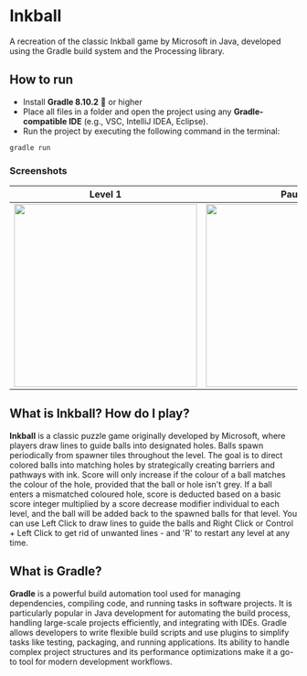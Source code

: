 # Inkball
A recreation of the classic Inkball game by Microsoft in Java, developed using the Gradle build system and the Processing library.

## How to run
* Install **Gradle 8.10.2** 🐘 or higher
* Place all files in a folder and open the project using any **Gradle-compatible IDE** (e.g., VSC, IntelliJ IDEA, Eclipse).
* Run the project by executing the following command in the terminal:
```
gradle run
```

### Screenshots
Level 1 | Paused | Level Won
:-:|:-:|:-:
<img src="https://github.com/user-attachments/assets/c5856684-4db4-46ac-864a-149ddae47e9e" width="320"/> | <img src="https://github.com/user-attachments/assets/adafa839-7eeb-462c-903c-36be8ee342ea" width="320"/> | <img src="https://github.com/user-attachments/assets/e809a6fd-892a-41c9-bdfb-87a3d9139d09" width="320"/>

## What is Inkball? How do I play?
**Inkball** is a classic puzzle game originally developed by Microsoft, where players draw lines to guide balls into designated holes.
Balls spawn periodically from spawner tiles throughout the level. The goal is to direct colored balls into matching holes by strategically creating barriers and pathways with ink. Score will only increase if the colour of a ball matches the colour of the hole, provided that the ball or hole isn't grey. If a ball enters a mismatched coloured hole, score is deducted based on a basic score integer multiplied by a score decrease modifier individual to each level, and the ball will be added back to the spawned balls for that level. You can use Left Click to draw lines to guide the balls and Right Click or Control + Left Click to get rid of unwanted lines - and 'R' to restart any level at any time.

## What is Gradle?
**Gradle** is a powerful build automation tool used for managing dependencies, compiling code, and running tasks in software projects. It is particularly popular in Java development for automating the build process, handling large-scale projects efficiently, and integrating with IDEs. Gradle allows developers to write flexible build scripts and use plugins to simplify tasks like testing, packaging, and running applications. Its ability to handle complex project structures and its performance optimizations make it a go-to tool for modern development workflows.
